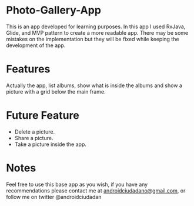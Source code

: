# Photo-Gallery-App
This is an app developed for learning purposes.
In this app I used RxJava, Glide, and MVP pattern to create a more readable app. There may be some mistakes on the implementation but they 
will be fixed while keeping the development of the app.

# Features
Actually the app, list albums, show what is inside the albums and show a picture with a grid below the main frame.

# Future Feature
- Delete a picture.
- Share a picture.
- Take a picture inside the app.

# Notes
Feel free to use this base app as you wish, if you have any recommendations please contact me at androidciudadano@gmail.com, or follow me 
on twitter @androidciudadan
